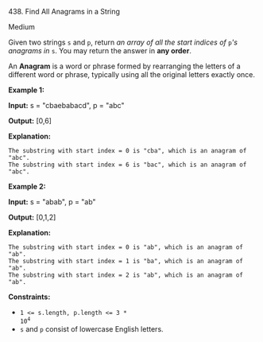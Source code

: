 438\. Find All Anagrams in a String

Medium

Given two strings `s` and `p`, return _an array of all the start indices of_ `p`_'s anagrams in_ `s`. You may return the answer in **any order**.

An **Anagram** is a word or phrase formed by rearranging the letters of a different word or phrase, typically using all the original letters exactly once.

**Example 1:**

**Input:** s = "cbaebabacd", p = "abc"

**Output:** [0,6]

**Explanation:**

    The substring with start index = 0 is "cba", which is an anagram of "abc".
    The substring with start index = 6 is "bac", which is an anagram of "abc". 

**Example 2:**

**Input:** s = "abab", p = "ab"

**Output:** [0,1,2]

**Explanation:**

    The substring with start index = 0 is "ab", which is an anagram of "ab".
    The substring with start index = 1 is "ba", which is an anagram of "ab".
    The substring with start index = 2 is "ab", which is an anagram of "ab". 

**Constraints:**

*   <code>1 <= s.length, p.length <= 3 * 10<sup>4</sup></code>
*   `s` and `p` consist of lowercase English letters.
